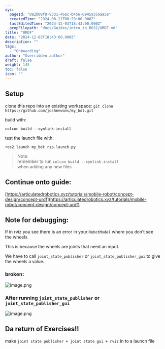 ```yaml
---
sys:
  pageId: "0a2b09f8-9331-46ac-b4b6-0945a556aa5e"
  createdTime: "2024-08-21T00:29:00.000Z"
  lastEditedTime: "2024-12-03T18:43:00.000Z"
  propFilepath: "docs/Guides/intro_to_ROS2/URDF.md"
title: "URDF"
date: "2024-12-03T18:43:00.000Z"
description: ""
tags:
  - "Onboarding"
author: "Overridden author"
draft: false
weight: 148
toc: false
icon: ""
---
```


## Setup

clone this repo into an existing workspace:
`git clone https://github.com/joshnewans/my_bot.git`

build with:

`colcon build --symlink-install`

test the launch file with:

`ros2 launch my_bot rsp.launch.py`

> Note:  
> remember to run `colcon build --symlink-install`  
> when adding any new files

## Continue onto guide:

[https://articulatedrobotics.xyz/tutorials/mobile-robot/concept-design/concept-urdf](https://articulatedrobotics.xyz/tutorials/mobile-robot/concept-design/concept-urdf)

## Note for debugging:

If in rviz you see there is an error in your `RobotModel` where you don’t see the wheels.

This is because the wheels are joints that need an input. 

We have to call `joint_state_publisher` or `joint_state_publisher_gui` to give the wheels a value.

### broken:

![image.png](https://prod-files-secure.s3.us-west-2.amazonaws.com/d518164a-d88e-44d1-a4ee-3adb3bd8bce0/96a1d089-1f17-4dbf-8563-f2aef56a4d37/image.png?X-Amz-Algorithm=AWS4-HMAC-SHA256&X-Amz-Content-Sha256=UNSIGNED-PAYLOAD&X-Amz-Credential=ASIAZI2LB4662A53VJRR%2F20250506%2Fus-west-2%2Fs3%2Faws4_request&X-Amz-Date=20250506T081257Z&X-Amz-Expires=3600&X-Amz-Security-Token=IQoJb3JpZ2luX2VjEJj%2F%2F%2F%2F%2F%2F%2F%2F%2F%2FwEaCXVzLXdlc3QtMiJIMEYCIQDT0A7dQ33oEpuMVWzu7ykHEN1qLNZ8uQsNSgSQMEhH%2BQIhALCbX2ImMXC8Ob873dD2G2tV9mgpwkpWgs%2FRrNkni6xdKv8DCEAQABoMNjM3NDIzMTgzODA1Igyy9a7MPZnSudsrJN4q3AMsFf8TxzIPm0qzqbDe2rsTydGvnkh7K9mr6FxmQNRziZg%2B4eMx%2Br5n3QTqdBdL54Y2k%2FNIRiOLkZkBEATh1cy%2F9XJxYgtUV3dWiQzpRuHjuu72u1vDJDdb1qMrQuGjT7BgyVYg%2F4opsnkCLBf9Z2FAlonJZ5ruWiSsmaphxH29Jc9V1p8d6upuM%2BWkknc6wg3kXaYUz9W6fb000tCgnSQT3mEb3gotN8qA%2FhiIxP0De2t4%2B6uIjeC46i%2FNKblb9BXBLDtJoUpc0uHntfoxMWspyElYIbKpC5mpQHtyOvlfsWdBx9VuYIzn51d%2BWF%2BjVDDRDsHvFIDycA%2Fq4%2Fs8GW%2B86aI0%2F40Ib8IYsOoQD67hOEWWCfQEOQSqj2kDpy%2B4lfqjlpj8ONnl%2BiN9%2BoomHZXjeLkVxFh%2B6xpLIAZTY%2BgeKPHqTmMTlicTW%2BL0gIHLFnP8AZeN%2Be6MSTO2hUi20P3RhW9qWyP28vC3JtARsRxaBvDCa%2B43iIh2khjxtXCFoyKFJw3aEMuoJQCXtoUX%2FT33ZG40hB96%2FI%2BY%2BrHkE%2F%2Focmwcx0qiF7ZwI%2BNBIZiB9dypdN8OrWbilU9JIpcN7h7BPoDjV3pkDKwYOO59k94Z%2FjbuH%2BADusIjl6JQtDDa7%2BbABjqkATJMT%2BVTorSaUmySpty5fb%2FyJIwvprIWLjq2HZq6A2zk%2B0HGBJZ%2B5R4lpDhY73JQq1JDwstxDXuSnX1GvCZMQjJwZ7dw4LhYrLhJ0%2BkWIYXLdX2XLh5igj5NAQ5u%2FkFzKQH5i%2BDFs0Mw6C%2BBaAlkvWHJLTsqOuUaTIz6ktn3Anfq%2F1ZVFjubF%2BjB7Zm1DzbWP72D56HvUcwfAU5ok1gJ1v3iW9CO&X-Amz-Signature=ac99fd6a6a4abea63ddc85e1cf5c6f458629de39e61a7e93ade9416418d774bd&X-Amz-SignedHeaders=host&x-id=GetObject)

### After running `joint_state_publisher` or `joint_state_publisher_gui`

![image.png](https://prod-files-secure.s3.us-west-2.amazonaws.com/d518164a-d88e-44d1-a4ee-3adb3bd8bce0/130c99c7-1b0b-4031-9953-844fc3950ff4/image.png?X-Amz-Algorithm=AWS4-HMAC-SHA256&X-Amz-Content-Sha256=UNSIGNED-PAYLOAD&X-Amz-Credential=ASIAZI2LB4662A53VJRR%2F20250506%2Fus-west-2%2Fs3%2Faws4_request&X-Amz-Date=20250506T081257Z&X-Amz-Expires=3600&X-Amz-Security-Token=IQoJb3JpZ2luX2VjEJj%2F%2F%2F%2F%2F%2F%2F%2F%2F%2FwEaCXVzLXdlc3QtMiJIMEYCIQDT0A7dQ33oEpuMVWzu7ykHEN1qLNZ8uQsNSgSQMEhH%2BQIhALCbX2ImMXC8Ob873dD2G2tV9mgpwkpWgs%2FRrNkni6xdKv8DCEAQABoMNjM3NDIzMTgzODA1Igyy9a7MPZnSudsrJN4q3AMsFf8TxzIPm0qzqbDe2rsTydGvnkh7K9mr6FxmQNRziZg%2B4eMx%2Br5n3QTqdBdL54Y2k%2FNIRiOLkZkBEATh1cy%2F9XJxYgtUV3dWiQzpRuHjuu72u1vDJDdb1qMrQuGjT7BgyVYg%2F4opsnkCLBf9Z2FAlonJZ5ruWiSsmaphxH29Jc9V1p8d6upuM%2BWkknc6wg3kXaYUz9W6fb000tCgnSQT3mEb3gotN8qA%2FhiIxP0De2t4%2B6uIjeC46i%2FNKblb9BXBLDtJoUpc0uHntfoxMWspyElYIbKpC5mpQHtyOvlfsWdBx9VuYIzn51d%2BWF%2BjVDDRDsHvFIDycA%2Fq4%2Fs8GW%2B86aI0%2F40Ib8IYsOoQD67hOEWWCfQEOQSqj2kDpy%2B4lfqjlpj8ONnl%2BiN9%2BoomHZXjeLkVxFh%2B6xpLIAZTY%2BgeKPHqTmMTlicTW%2BL0gIHLFnP8AZeN%2Be6MSTO2hUi20P3RhW9qWyP28vC3JtARsRxaBvDCa%2B43iIh2khjxtXCFoyKFJw3aEMuoJQCXtoUX%2FT33ZG40hB96%2FI%2BY%2BrHkE%2F%2Focmwcx0qiF7ZwI%2BNBIZiB9dypdN8OrWbilU9JIpcN7h7BPoDjV3pkDKwYOO59k94Z%2FjbuH%2BADusIjl6JQtDDa7%2BbABjqkATJMT%2BVTorSaUmySpty5fb%2FyJIwvprIWLjq2HZq6A2zk%2B0HGBJZ%2B5R4lpDhY73JQq1JDwstxDXuSnX1GvCZMQjJwZ7dw4LhYrLhJ0%2BkWIYXLdX2XLh5igj5NAQ5u%2FkFzKQH5i%2BDFs0Mw6C%2BBaAlkvWHJLTsqOuUaTIz6ktn3Anfq%2F1ZVFjubF%2BjB7Zm1DzbWP72D56HvUcwfAU5ok1gJ1v3iW9CO&X-Amz-Signature=6dadef179983a2a0072a3ef6bb954cdde42fface6836828fce70e32e63aa4adb&X-Amz-SignedHeaders=host&x-id=GetObject)

## Da return of Exercises!!

make `joint state publisher + joint state gui + rviz` in to a launch file
